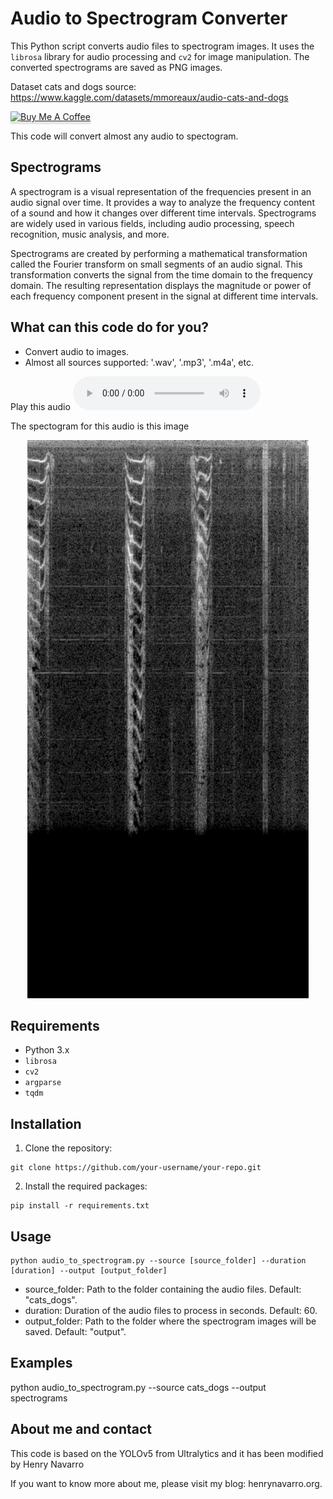 
# Audio to Spectrogram Converter

This Python script converts audio files to spectrogram images. It uses the `librosa` library for audio processing and `cv2` for image manipulation. The converted spectrograms are saved as PNG images.

Dataset cats and dogs source: https://www.kaggle.com/datasets/mmoreaux/audio-cats-and-dogs

<a href="https://www.buymeacoffee.com/hdnh2006" target="_blank"><img src="https://www.buymeacoffee.com/assets/img/custom_images/orange_img.png" alt="Buy Me A Coffee" style="height: 41px !important;width: 174px !important;box-shadow: 0px 3px 2px 0px rgba(190, 190, 190, 0.5) !important;-webkit-box-shadow: 0px 3px 2px 0px rgba(190, 190, 190, 0.5) !important;" ></a>


This code will convert almost any audio to spectogram.

## Spectrograms
A spectrogram is a visual representation of the frequencies present in an audio signal over time. It provides a way to analyze the frequency content of a sound and how it changes over different time intervals. Spectrograms are widely used in various fields, including audio processing, speech recognition, music analysis, and more.

Spectrograms are created by performing a mathematical transformation called the Fourier transform on small segments of an audio signal. This transformation converts the signal from the time domain to the frequency domain. The resulting representation displays the magnitude or power of each frequency component present in the signal at different time intervals.

## What can this code do for you?
- Convert audio to images.
- Almost all sources supported: '.wav', '.mp3', '.m4a', etc.

Play this audio
<audio controls>
  <source src="cats_dogs/train/cat/cat_160.wav" type="audio/wav">
  Your browser does not support the audio element.
</audio>

The spectogram for this audio is this image
<div align="center">
  <img width="450" src="assets/cat_160.png">
</div>



## Requirements

- Python 3.x
- `librosa`
- `cv2`
- `argparse`
- `tqdm`

## Installation

1. Clone the repository:

```
git clone https://github.com/your-username/your-repo.git
```
  
2. Install the required packages:

```
pip install -r requirements.txt
```


## Usage

```
python audio_to_spectrogram.py --source [source_folder] --duration [duration] --output [output_folder]
```
- source_folder: Path to the folder containing the audio files. Default: "cats_dogs".
- duration: Duration of the audio files to process in seconds. Default: 60.
- output_folder: Path to the folder where the spectrogram images will be saved. Default: "output".

## Examples
python audio_to_spectrogram.py --source cats_dogs --output spectrograms

## About me and contact

This code is based on the YOLOv5 from Ultralytics and it has been modified by Henry Navarro
 
If you want to know more about me, please visit my blog: henrynavarro.org.
